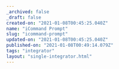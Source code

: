 ```yaml
---
_archived: false
_draft: false
created-on: "2021-01-08T00:45:25.040Z"
name: "iCommand Prompt"
slug: "icommand-prompt"
updated-on: "2021-01-08T00:45:25.040Z"
published-on: "2021-01-08T00:49:14.079Z"
tags: "integrator"
layout: "single-integrator.html"
---
```



